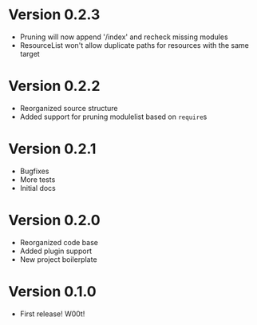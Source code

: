 # Version 0.2.3
- Pruning will now append '/index' and recheck missing modules
- ResourceList won't allow duplicate paths for resources with the same target


# Version 0.2.2
- Reorganized source structure
- Added support for pruning modulelist based on `require`s


# Version 0.2.1
- Bugfixes
- More tests
- Initial docs


# Version 0.2.0
- Reorganized code base
- Added plugin support
- New project boilerplate


# Version 0.1.0
- First release! W00t!